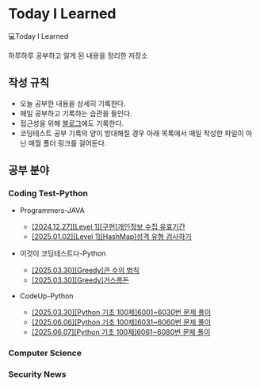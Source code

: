 # Today I Learned

💻Today I Learned

하루하루 공부하고 알게 된 내용을 정리한 저장소

## 작성 규칙
* 오늘 공부한 내용을 상세히 기록한다.
* 매일 공부하고 기록하는 습관을 들인다.
* 접근성을 위해 [블로그](https://gayeon-l.tistory.com/)에도 기록한다.
* 코딩테스트 공부 기록의 양이 방대해질 경우 아래 목록에서 매일 작성한 파일이 아닌 매월 폴더 링크를 걸어둔다.

## 공부 분야

### Coding Test-Python
* Programmers-JAVA
  * [[2024.12.27][Level 1][구현]개인정보 수집 유효기간](https://github.com/gayeonni/TIL/blob/main/Coding%20Test/Programmers/%5B2023%20KAKAO%20BLIND%20RECRUITMENT%5D%5BLevel%201%5D%5B%EA%B5%AC%ED%98%84%5D%20%EA%B0%9C%EC%9D%B8%EC%A0%95%EB%B3%B4%20%EC%88%98%EC%A7%91%20%EC%9C%A0%ED%9A%A8%EA%B8%B0%EA%B0%84.md)
  * [[2025.01.02][Level 1][HashMap]성격 유형 검사하기](https://github.com/gayeonni/TIL/blob/main/Coding%20Test/Programmers/%5B2022%20KAKAO%20TECH%20INTERNSHIP%5D%5BLevel%201%5D%5BHashMap%5D%20%EC%84%B1%EA%B2%A9%20%EC%9C%A0%ED%98%95%20%EA%B2%80%EC%82%AC%ED%95%98%EA%B8%B0.md)

* 이것이 코딩테스트다-Python
  * [[2025.03.30][Greedy]큰 수의 법칙](https://github.com/gayeonni/TIL/blob/main/Coding%20Test/%5BPython%5D%EC%9D%B4%EA%B2%83%EC%9D%B4%20%EC%BD%94%EB%94%A9%ED%85%8C%EC%8A%A4%ED%8A%B8%EB%8B%A4/Greedy/%ED%81%B0%20%EC%88%98%EC%9D%98%20%EB%B2%95%EC%B9%99.md)
  * [[2025.03.30][Greedy]거스름돈](https://github.com/gayeonni/TIL/blob/main/Coding%20Test/%5BPython%5D%EC%9D%B4%EA%B2%83%EC%9D%B4%20%EC%BD%94%EB%94%A9%ED%85%8C%EC%8A%A4%ED%8A%B8%EB%8B%A4/Greedy/%EA%B1%B0%EC%8A%A4%EB%A6%84%EB%8F%88.md) 

* CodeUp-Python
  * [[2025.03.30][Python 기초 100제]6001~6030번 문제 풀이](https://github.com/gayeonni/TIL/blob/main/Coding%20Test/Code%20Up/Python%20%EA%B8%B0%EC%B4%88%20100%EC%A0%9C/6001~6030%EB%B2%88%20%EB%AC%B8%EC%A0%9C.md
)
  * [[2025.06.06][Python 기초 100제]6031~6060번 문제 풀이](https://github.com/gayeonni/TIL/blob/main/Coding%20Test/Code%20Up/Python%20%EA%B8%B0%EC%B4%88%20100%EC%A0%9C/6031~6060%EB%B2%88%20%EB%AC%B8%EC%A0%9C.md)
  * [[2025.06.07][Python 기초 100제]6061~6080번 문제 풀이](https://github.com/gayeonni/TIL/blob/main/Coding%20Test/Code%20Up/Python%20%EA%B8%B0%EC%B4%88%20100%EC%A0%9C/6061~6080%EB%B2%88%20%EB%AC%B8%EC%A0%9C.md)

### Computer Science

### Security News

